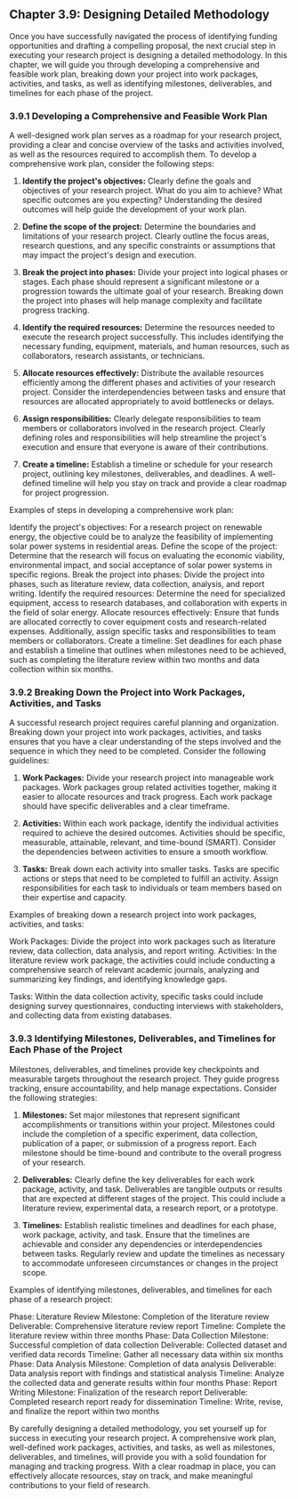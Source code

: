 ## Chapter 3.9: Designing Detailed Methodology

Once you have successfully navigated the process of identifying funding opportunities and drafting a compelling proposal, the next crucial step in executing your research project is designing a detailed methodology. In this chapter, we will guide you through developing a comprehensive and feasible work plan, breaking down your project into work packages, activities, and tasks, as well as identifying milestones, deliverables, and timelines for each phase of the project.

### 3.9.1 Developing a Comprehensive and Feasible Work Plan

A well-designed work plan serves as a roadmap for your research project, providing a clear and concise overview of the tasks and activities involved, as well as the resources required to accomplish them. To develop a comprehensive work plan, consider the following steps:

1. **Identify the project's objectives:** Clearly define the goals and objectives of your research project. What do you aim to achieve? What specific outcomes are you expecting? Understanding the desired outcomes will help guide the development of your work plan.

2. **Define the scope of the project:** Determine the boundaries and limitations of your research project. Clearly outline the focus areas, research questions, and any specific constraints or assumptions that may impact the project's design and execution.

3. **Break the project into phases:** Divide your project into logical phases or stages. Each phase should represent a significant milestone or a progression towards the ultimate goal of your research. Breaking down the project into phases will help manage complexity and facilitate progress tracking.

4. **Identify the required resources:** Determine the resources needed to execute the research project successfully. This includes identifying the necessary funding, equipment, materials, and human resources, such as collaborators, research assistants, or technicians.

5. **Allocate resources effectively:** Distribute the available resources efficiently among the different phases and activities of your research project. Consider the interdependencies between tasks and ensure that resources are allocated appropriately to avoid bottlenecks or delays.

6. **Assign responsibilities:** Clearly delegate responsibilities to team members or collaborators involved in the research project. Clearly defining roles and responsibilities will help streamline the project's execution and ensure that everyone is aware of their contributions.

7. **Create a timeline:** Establish a timeline or schedule for your research project, outlining key milestones, deliverables, and deadlines. A well-defined timeline will help you stay on track and provide a clear roadmap for project progression.

Examples of steps in developing a comprehensive work plan:

Identify the project's objectives: For a research project on renewable energy, the objective could be to analyze the feasibility of implementing solar power systems in residential areas.
Define the scope of the project: Determine that the research will focus on evaluating the economic viability, environmental impact, and social acceptance of solar power systems in specific regions.
Break the project into phases: Divide the project into phases, such as literature review, data collection, analysis, and report writing.
Identify the required resources: Determine the need for specialized equipment, access to research databases, and collaboration with experts in the field of solar energy.
Allocate resources effectively: Ensure that funds are allocated correctly to cover equipment costs and research-related expenses. Additionally, assign specific tasks and responsibilities to team members or collaborators.
Create a timeline: Set deadlines for each phase and establish a timeline that outlines when milestones need to be achieved, such as completing the literature review within two months and data collection within six months.

### 3.9.2 Breaking Down the Project into Work Packages, Activities, and Tasks

A successful research project requires careful planning and organization. Breaking down your project into work packages, activities, and tasks ensures that you have a clear understanding of the steps involved and the sequence in which they need to be completed. Consider the following guidelines:

1. **Work Packages:** Divide your research project into manageable work packages. Work packages group related activities together, making it easier to allocate resources and track progress. Each work package should have specific deliverables and a clear timeframe.

2. **Activities:** Within each work package, identify the individual activities required to achieve the desired outcomes. Activities should be specific, measurable, attainable, relevant, and time-bound (SMART). Consider the dependencies between activities to ensure a smooth workflow.

3. **Tasks:** Break down each activity into smaller tasks. Tasks are specific actions or steps that need to be completed to fulfill an activity. Assign responsibilities for each task to individuals or team members based on their expertise and capacity.

Examples of breaking down a research project into work packages, activities, and tasks:

Work Packages: Divide the project into work packages such as literature review, data collection, data analysis, and report writing.
Activities: In the literature review work package, the activities could include conducting a comprehensive search of relevant academic journals, analyzing and summarizing key findings, and identifying knowledge gaps.

Tasks: Within the data collection activity, specific tasks could include designing survey questionnaires, conducting interviews with stakeholders, and collecting data from existing databases.

### 3.9.3 Identifying Milestones, Deliverables, and Timelines for Each Phase of the Project

Milestones, deliverables, and timelines provide key checkpoints and measurable targets throughout the research project. They guide progress tracking, ensure accountability, and help manage expectations. Consider the following strategies:

1. **Milestones:** Set major milestones that represent significant accomplishments or transitions within your project. Milestones could include the completion of a specific experiment, data collection, publication of a paper, or submission of a progress report. Each milestone should be time-bound and contribute to the overall progress of your research.

2. **Deliverables:** Clearly define the key deliverables for each work package, activity, and task. Deliverables are tangible outputs or results that are expected at different stages of the project. This could include a literature review, experimental data, a research report, or a prototype.

3. **Timelines:** Establish realistic timelines and deadlines for each phase, work package, activity, and task. Ensure that the timelines are achievable and consider any dependencies or interdependencies between tasks. Regularly review and update the timelines as necessary to accommodate unforeseen circumstances or changes in the project scope.

Examples of identifying milestones, deliverables, and timelines for each phase of a research project:

Phase: Literature Review
Milestone: Completion of the literature review
Deliverable: Comprehensive literature review report
Timeline: Complete the literature review within three months
Phase: Data Collection
Milestone: Successful completion of data collection
Deliverable: Collected dataset and verified data records
Timeline: Gather all necessary data within six months
Phase: Data Analysis
Milestone: Completion of data analysis
Deliverable: Data analysis report with findings and statistical analysis
Timeline: Analyze the collected data and generate results within four months
Phase: Report Writing
Milestone: Finalization of the research report
Deliverable: Completed research report ready for dissemination
Timeline: Write, revise, and finalize the report within two months

By carefully designing a detailed methodology, you set yourself up for success in executing your research project. A comprehensive work plan, well-defined work packages, activities, and tasks, as well as milestones, deliverables, and timelines, will provide you with a solid foundation for managing and tracking progress. With a clear roadmap in place, you can effectively allocate resources, stay on track, and make meaningful contributions to your field of research.